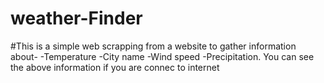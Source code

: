 # weather-Finder
#This is a simple web scrapping from a website to gather information about-
-Temperature
-City name
-Wind speed
-Precipitation.
You can see the above information if you are connec to internet

